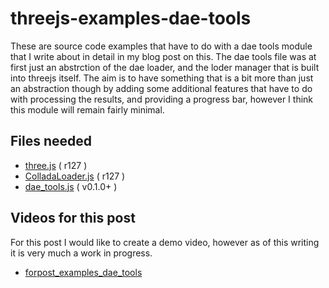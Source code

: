 # threejs-examples-dae-tools

These are source code examples that have to do with a dae tools module that I write about in detail in my blog post on this. The dae tools file was at first just an abstrction of the dae loader, and the loder manager that is built into threejs itself. The aim is to have something that is a bit more than just an abstraction though by adding some additional features that have to do with processing the results, and providing a progress bar, however I think this module will remain fairly minimal.

## Files needed

* [three.js](https://github.com/mrdoob/three.js/blob/r127/build/three.min.js)  ( r127 )
* [ColladaLoader.js](https://github.com/mrdoob/three.js/blob/r127/examples/js/loaders/ColladaLoader.js) ( r127 )
* [dae_tools.js](https://github.com/dustinpfister/test_threejs/tree/master/views/js/utils/dae_tools) ( v0.1.0+ )


## Videos for this post

For this post I would like to create a demo video, however as of this writing it is very much a work in progress.

* [forpost_examples_dae_tools](https://github.com/dustinpfister/test_threejs/tree/master/views/videos/forpost_examples_dae_tools)

